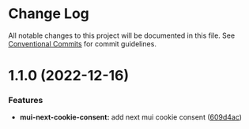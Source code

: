 # Change Log

All notable changes to this project will be documented in this file.
See [Conventional Commits](https://conventionalcommits.org) for commit guidelines.

# 1.1.0 (2022-12-16)

### Features

- **mui-next-cookie-consent:** add next mui cookie consent ([609d4ac](https://github.com/eisberg-labs/react-components/commit/609d4acc7bce3434cb1752a15720a87a59755bc2))
